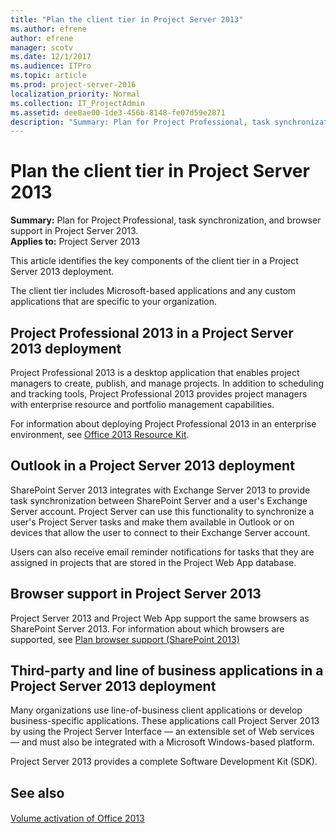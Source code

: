 ```yaml
---
title: "Plan the client tier in Project Server 2013"
ms.author: efrene
author: efrene
manager: scotv
ms.date: 12/1/2017
ms.audience: ITPro
ms.topic: article
ms.prod: project-server-2016
localization_priority: Normal
ms.collection: IT_ProjectAdmin
ms.assetid: dee8ae00-1de3-456b-8148-fe07d59e2871
description: "Summary: Plan for Project Professional, task synchronization, and browser support in Project Server 2013."
---
```


# Plan the client tier in Project Server 2013
 
 **Summary:** Plan for Project Professional, task synchronization, and browser support in Project Server 2013.<br/>
**Applies to:** Project Server 2013
  
This article identifies the key components of the client tier in a Project Server 2013 deployment.
  
The client tier includes Microsoft-based applications and any custom applications that are specific to your organization.
  
## Project Professional 2013 in a Project Server 2013 deployment

Project Professional 2013 is a desktop application that enables project managers to create, publish, and manage projects. In addition to scheduling and tracking tools, Project Professional 2013 provides project managers with enterprise resource and portfolio management capabilities.
  
For information about deploying Project Professional 2013 in an enterprise environment, see [Office 2013 Resource Kit](http://technet.microsoft.com/library/9df1c7d2-30a9-47bb-a3b2-5166b394fbf5.aspx).
  
## Outlook in a Project Server 2013 deployment

SharePoint Server 2013 integrates with Exchange Server 2013 to provide task synchronization between SharePoint Server and a user's Exchange Server account. Project Server can use this functionality to synchronize a user's Project Server tasks and make them available in Outlook or on devices that allow the user to connect to their Exchange Server account.
  
Users can also receive email reminder notifications for tasks that they are assigned in projects that are stored in the Project Web App database.
  
## Browser support in Project Server 2013

Project Server 2013 and Project Web App support the same browsers as SharePoint Server 2013. For information about which browsers are supported, see [Plan browser support (SharePoint 2013)](http://technet.microsoft.com/library/ff6c5b8c-59bd-4079-8f0b-de4f8b4e0a86.aspx)
  
## Third-party and line of business applications in a Project Server 2013 deployment

Many organizations use line-of-business client applications or develop business-specific applications. These applications call Project Server 2013 by using the Project Server Interface — an extensible set of Web services — and must also be integrated with a Microsoft Windows-based platform.
  
Project Server 2013 provides a complete Software Development Kit (SDK). 
  
## See also

#### 

[Volume activation of Office 2013](http://technet.microsoft.com/library/b41f7bc2-b7fa-43a3-963a-cf1c1ef8f331.aspx)

